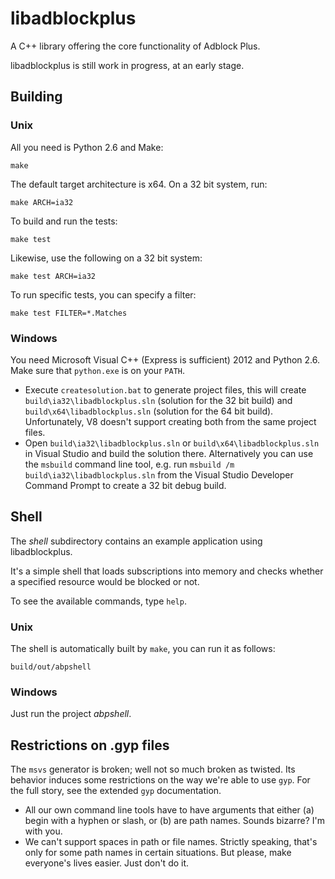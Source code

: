 libadblockplus
==============

A C++ library offering the core functionality of Adblock Plus.

libadblockplus is still work in progress, at an early stage.

Building
--------

### Unix

All you need is Python 2.6 and Make:

    make

The default target architecture is x64. On a 32 bit system, run:

    make ARCH=ia32

To build and run the tests:

    make test

Likewise, use the following on a 32 bit system:

    make test ARCH=ia32

To run specific tests, you can specify a filter:

    make test FILTER=*.Matches

### Windows

You need Microsoft Visual C++ (Express is sufficient) 2012
and Python 2.6. Make sure that `python.exe` is on your `PATH`.

* Execute `createsolution.bat` to generate project files, this will create
`build\ia32\libadblockplus.sln` (solution for the 32 bit build) and
`build\x64\libadblockplus.sln` (solution for the 64 bit build). Unfortunately,
V8 doesn't support creating both from the same project files.
* Open `build\ia32\libadblockplus.sln` or `build\x64\libadblockplus.sln` in
Visual Studio and build the solution there. Alternatively you can use the
`msbuild` command line tool, e.g. run `msbuild /m build\ia32\libadblockplus.sln`
from the Visual Studio Developer Command Prompt to create a 32 bit debug build.

Shell
-----

The _shell_ subdirectory contains an example application using libadblockplus.

It's a simple shell that loads subscriptions into memory and checks
whether a specified resource would be blocked or not.

To see the available commands, type `help`.

### Unix

The shell is automatically built by `make`, you can run it as follows:

    build/out/abpshell

### Windows

Just run the project *abpshell*.

Restrictions on .gyp files
--------------------------

The `msvs` generator is broken; well not so much broken as twisted.
Its behavior induces some restrictions on the way we're able to use `gyp`.
For the full story, see the extended `gyp` documentation.

* All our own command line tools have to have arguments that
    either (a) begin with a hyphen or slash,
    or (b) are path names. Sounds bizarre? I'm with you.
* We can't support spaces in path or file names.
    Strictly speaking, that's only for some path names in certain situations.
    But please, make everyone's lives easier.
    Just don't do it.
